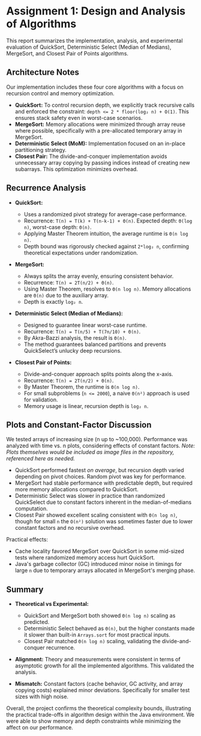 # Assignment 1: Design and Analysis of Algorithms

This report summarizes the implementation, analysis, and experimental evaluation of QuickSort, Deterministic Select (Median of Medians), MergeSort, and Closest Pair of Points algorithms.

## Architecture Notes

Our implementation includes these four core algorithms with a focus on recursion control and memory optimization.

*   **QuickSort:** To control recursion depth, we explicitly track recursive calls and enforced the constraint: `depth <= 2 * floor(log₂ n) + O(1)`. This ensures stack safety even in worst-case scenarios.
*   **MergeSort:** Memory allocations were minimized through array reuse where possible, specifically with a pre-allocated temporary array in MergeSort.
*   **Deterministic Select (MoM):** Implementation focused on an in-place partitioning strategy.
*   **Closest Pair:** The divide-and-conquer implementation avoids unnecessary array copying by passing indices instead of creating new subarrays. This optimization minimizes overhead.

## Recurrence Analysis

*   **QuickSort:**
    *   Uses a randomized pivot strategy for average-case performance.
    *   Recurrence: `T(n) = T(k) + T(n-k-1) + Θ(n)`. Expected depth: `Θ(log n)`, worst-case depth: `Θ(n)`.
    *   Applying Master Theorem intuition, the average runtime is `Θ(n log n)`.
    *   Depth bound was rigorously checked against `2*log₂ n`, confirming theoretical expectations under randomization.

*   **MergeSort:**
    *   Always splits the array evenly, ensuring consistent behavior.
    *   Recurrence: `T(n) = 2T(n/2) + Θ(n)`.
    *   Using Master Theorem, resolves to `Θ(n log n)`. Memory allocations are `Θ(n)` due to the auxiliary array.
    *   Depth is exactly `log₂ n`.

*   **Deterministic Select (Median of Medians):**
    *   Designed to guarantee linear worst-case runtime.
    *   Recurrence: `T(n) = T(n/5) + T(7n/10) + Θ(n)`.
    *   By Akra-Bazzi analysis, the result is `Θ(n)`.
    *   The method guarantees balanced partitions and prevents QuickSelect’s unlucky deep recursions.

*   **Closest Pair of Points:**
    *   Divide-and-conquer approach splits points along the x-axis.
    *   Recurrence: `T(n) = 2T(n/2) + Θ(n)`.
    *   By Master Theorem, the runtime is `Θ(n log n)`.
    *   For small subproblems (`n <= 2000`), a naive `Θ(n²)` approach is used for validation.
    *   Memory usage is linear, recursion depth is `log₂ n`.

## Plots and Constant-Factor Discussion

We tested arrays of increasing size (n up to ~100,000). Performance was analyzed with time vs. n plots, considering effects of constant factors.  *Note: Plots themselves would be included as image files in the repository, referenced here as needed.*

*   QuickSort performed fastest *on average*, but recursion depth varied depending on pivot choices. Random pivot was key for performance.
*   MergeSort had stable performance with predictable depth, but required more memory allocations compared to QuickSort.
*   Deterministic Select was slower in practice than randomized QuickSelect due to constant factors inherent in the median-of-medians computation.
*   Closest Pair showed excellent scaling consistent with `Θ(n log n)`, though for small `n` the `O(n²)` solution was sometimes faster due to lower constant factors and no recursive overhead.

Practical effects:

*   Cache locality favored MergeSort over QuickSort in some mid-sized tests where randomized memory access hurt QuickSort.
*   Java's garbage collector (GC) introduced minor noise in timings for large `n` due to temporary arrays allocated in MergeSort's merging phase.

## Summary

*   **Theoretical vs Experimental:**
    *   QuickSort and MergeSort both showed `Θ(n log n)` scaling as predicted.
    *   Deterministic Select behaved as `Θ(n)`, but the higher constants made it slower than built-in `Arrays.sort` for most practical inputs.
    *   Closest Pair matched `Θ(n log n)` scaling, validating the divide-and-conquer recurrence.

*   **Alignment:** Theory and measurements were consistent in terms of asymptotic growth for all the implemented algorithms. This validated the analysis.

*   **Mismatch:** Constant factors (cache behavior, GC activity, and array copying costs) explained minor deviations. Specifically for smaller test sizes with high noise.

Overall, the project confirms the theoretical complexity bounds, illustrating the practical trade-offs in algorithm design within the Java environment. We were able to show memory and depth constraints while minimizing the affect on our performance.
